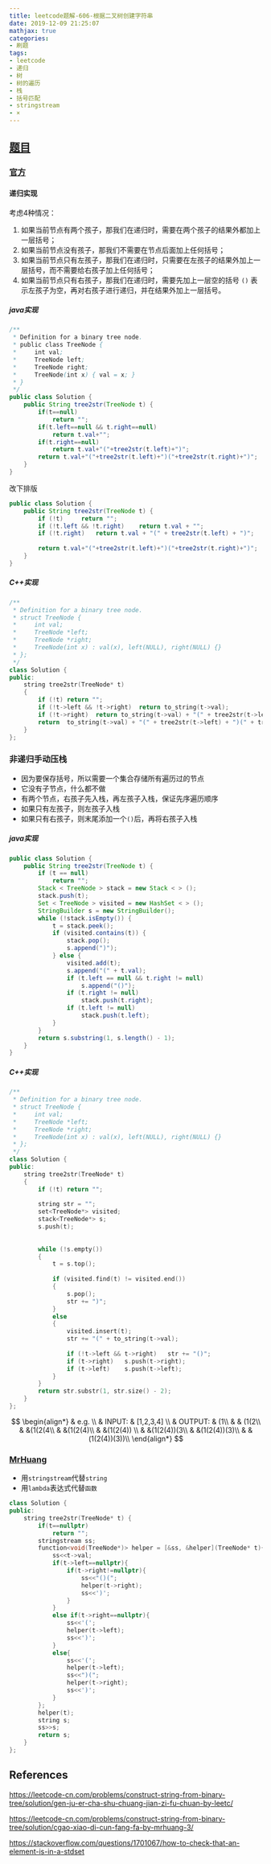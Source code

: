 ```yaml
---
title: leetcode题解-606-根据二叉树创建字符串
date: 2019-12-09 21:25:07
mathjax: true
categories:
- 刷题
tags: 
- leetcode
- 递归
- 树
- 树的遍历
- 栈
- 括号匹配
- stringstream
- ×
---
```




## [题目](https://leetcode-cn.com/problems/construct-string-from-binary-tree/)

### [官方](https://leetcode-cn.com/problems/construct-string-from-binary-tree/solution/gen-ju-er-cha-shu-chuang-jian-zi-fu-chuan-by-leetc/)

#### 递归实现

考虑4种情况：

1. 如果当前节点有两个孩子，那我们在递归时，需要在两个孩子的结果外都加上一层括号；
2. 如果当前节点没有孩子，那我们不需要在节点后面加上任何括号；
3. 如果当前节点只有左孩子，那我们在递归时，只需要在左孩子的结果外加上一层括号，而不需要给右孩子加上任何括号；
4. 如果当前节点只有右孩子，那我们在递归时，需要先加上一层空的括号 `()` 表示左孩子为空，再对右孩子进行递归，并在结果外加上一层括号。

##### java实现

```java
/**
 * Definition for a binary tree node.
 * public class TreeNode {
 *     int val;
 *     TreeNode left;
 *     TreeNode right;
 *     TreeNode(int x) { val = x; }
 * }
 */
public class Solution {
    public String tree2str(TreeNode t) {
        if(t==null)
            return "";
        if(t.left==null && t.right==null)
            return t.val+"";
        if(t.right==null)
            return t.val+"("+tree2str(t.left)+")";
        return t.val+"("+tree2str(t.left)+")("+tree2str(t.right)+")";   
    }
}
```

改下排版

```java
public class Solution {
    public String tree2str(TreeNode t) {
    	if (!t)		return "";
        if (!t.left && !t.right)	return t.val + "";
        if (!t.right)	return t.val + "(" + tree2str(t.left) + ")";
        
        return t.val+"("+tree2str(t.left)+")("+tree2str(t.right)+")";  
    }
}
```



##### C++实现

```C++
/**
 * Definition for a binary tree node.
 * struct TreeNode {
 *     int val;
 *     TreeNode *left;
 *     TreeNode *right;
 *     TreeNode(int x) : val(x), left(NULL), right(NULL) {}
 * };
 */
class Solution {
public:
    string tree2str(TreeNode* t) 
    {
    	if (!t)	return "";
        if (!t->left && !t->right)	return to_string(t->val);
        if (!t->right)	return to_string(t->val) + "(" + tree2str(t->left) + ")";
        return	to_string(t->val) + "(" + tree2str(t->left) + ")(" + tree2str(t->right) + ")";
    }
};
```



### 非递归手动压栈

- 因为要保存括号，所以需要一个集合存储所有遍历过的节点
- 它没有子节点，什么都不做
- 有两个节点，右孩子先入栈，再左孩子入栈，保证先序遍历顺序
- 如果只有左孩子，则左孩子入栈
- 如果只有右孩子，则末尾添加一个`()`后，再将右孩子入栈

##### java实现

```java
public class Solution {
    public String tree2str(TreeNode t) {
        if (t == null)
            return "";
        Stack < TreeNode > stack = new Stack < > ();
        stack.push(t);
        Set < TreeNode > visited = new HashSet < > ();
        StringBuilder s = new StringBuilder();
        while (!stack.isEmpty()) {
            t = stack.peek();
            if (visited.contains(t)) {
                stack.pop();
                s.append(")");
            } else {
                visited.add(t);
                s.append("(" + t.val);
                if (t.left == null && t.right != null)
                    s.append("()");
                if (t.right != null)
                    stack.push(t.right);
                if (t.left != null)
                    stack.push(t.left);
            }
        }
        return s.substring(1, s.length() - 1);
    }
}
```



##### C++实现

```C++
/**
 * Definition for a binary tree node.
 * struct TreeNode {
 *     int val;
 *     TreeNode *left;
 *     TreeNode *right;
 *     TreeNode(int x) : val(x), left(NULL), right(NULL) {}
 * };
 */
class Solution {
public:
    string tree2str(TreeNode* t) 
    {
		if (!t)	return "";
        
        string str = "";
        set<TreeNode*> visited;
        stack<TreeNode*> s;
        s.push(t);
       	
        
        while (!s.empty())
        {
            t = s.top();
            
            if (visited.find(t) != visited.end())
            {
            	s.pop();
                str += ")";
			}
            else
            {
                visited.insert(t);
                str += "(" + to_string(t->val);
                
                if (!t->left && t->right)	str += "()";
                if (t->right)	s.push(t->right);
                if (t->left)	s.push(t->left);
            }
        }
        return str.substr(1, str.size() - 2);
    }
};
```

$$
\begin{align*}
& e.g. \\
& INPUT:  & [1,2,3,4] \\
& OUTPUT: & (1\\
& & (1(2\\
& &(1(2(4\\
& &(1(2(4)\\
& &(1(2(4)) \\
& &(1(2(4))(3\\
& &(1(2(4))(3)\\
& &(1(2(4))(3))\\
\end{align*}
$$



### [MrHuang](https://leetcode-cn.com/problems/construct-string-from-binary-tree/solution/cgao-xiao-di-cun-fang-fa-by-mrhuang-3/)

- 用`stringstream`代替`string`
- 用`lambda`表达式代替`函数`

```C++
class Solution {
public:
    string tree2str(TreeNode* t) {
        if(t==nullptr)
            return "";
        stringstream ss;
        function<void(TreeNode*)> helper = [&ss, &helper](TreeNode* t){
            ss<<t->val;
            if(t->left==nullptr){
                if(t->right!=nullptr){
                    ss<<"()(";
                    helper(t->right);
                    ss<<')';
                }
            }
            else if(t->right==nullptr){
                ss<<'(';
                helper(t->left);
                ss<<')';
            }
            else{
                ss<<'(';
                helper(t->left);
                ss<<")(";
                helper(t->right);
                ss<<')';
            }
        };
        helper(t);
        string s;
        ss>>s;
        return s;
    }
};
```



## References

https://leetcode-cn.com/problems/construct-string-from-binary-tree/solution/gen-ju-er-cha-shu-chuang-jian-zi-fu-chuan-by-leetc/

https://leetcode-cn.com/problems/construct-string-from-binary-tree/solution/cgao-xiao-di-cun-fang-fa-by-mrhuang-3/

https://stackoverflow.com/questions/1701067/how-to-check-that-an-element-is-in-a-stdset

